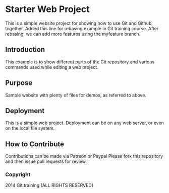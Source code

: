# Starter Web Project

This is a simple website project for showing how to use Git and Github together.
Added this line for rebasing example in Git training course.
After rebasing, we can add more features using the myfeature branch.

## Introduction

This example is to show different parts of the Git repository and various commands used while editing a web project.

## Purpose

Sample website with plenty of files for demos, as referred to above.

## Deployment

This is a simple web project. Deployment can be on any web server, or even on the local file system.

## How to Contribute

Contributions can be made via Patreon or Paypal
Please fork this repository and then issue pull requests for review.

### Copyright

2014 Git.training (ALL RIGHTS RESERVED)

